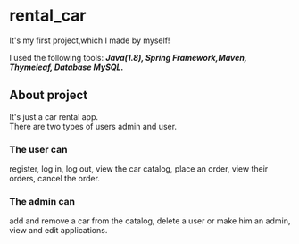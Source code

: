 # rental_car
It's my first project,which I made by myself! 

I used the following tools: ___Java(1.8), Spring Framework,Maven, Thymeleaf, Database MySQL.___

## About project
It's just a car rental app.<br/>
There are two types of users admin and user.

### The user can 
register, log in, log out, view the car catalog, place an order, view their orders, cancel the order.

### The admin can
add and remove a car from the catalog, delete a user or make him an admin, view and edit applications.
